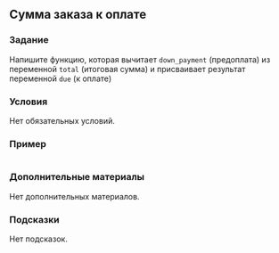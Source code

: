 ## Сумма заказа к оплате

### Задание
Напишите функцию, которая вычитает `down_payment` (предоплата) из переменной `total` (итоговая сумма) и присваивает результат переменной `due` (к оплате)

### Условия

Нет обязательных условий.

### Пример

```

```


### Дополнительные материалы

Нет дополнительных материалов.

### Подсказки

Нет подсказок.
